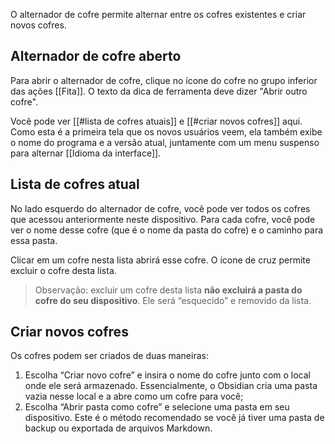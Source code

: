 O alternador de cofre permite alternar entre os cofres existentes e criar novos cofres.

## Alternador de cofre aberto

Para abrir o alternador de cofre, clique no ícone do cofre no grupo inferior das ações [[Fita]]. O texto da dica de ferramenta deve dizer "Abrir outro cofre".

Você pode ver [[#lista de cofres atuais]] e [[#criar novos cofres]] aqui. Como esta é a primeira tela que os novos usuários veem, ela também exibe o nome do programa e a versão atual, juntamente com um menu suspenso para alternar [[Idioma da interface]].

## Lista de cofres atual

No lado esquerdo do alternador de cofre, você pode ver todos os cofres que acessou anteriormente neste dispositivo. Para cada cofre, você pode ver o nome desse cofre (que é o nome da pasta do cofre) e o caminho para essa pasta.

Clicar em um cofre nesta lista abrirá esse cofre. O ícone de cruz permite excluir o cofre desta lista.

> Observação: excluir um cofre desta lista **não excluirá a pasta do cofre do seu dispositivo**. Ele será “esquecido” e removido da lista.

## Criar novos cofres

Os cofres podem ser criados de duas maneiras:

1. Escolha “Criar novo cofre” e insira o nome do cofre junto com o local onde ele será armazenado. Essencialmente, o Obsidian cria uma pasta vazia nesse local e a abre como um cofre para você;
2. Escolha “Abrir pasta como cofre” e selecione uma pasta em seu dispositivo. Este é o método recomendado se você já tiver uma pasta de backup ou exportada de arquivos Markdown.